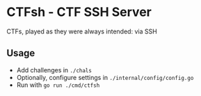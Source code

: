 # CTFsh - CTF SSH Server

CTFs, played as they were always intended: via SSH

## Usage
* Add challenges in `./chals`
* Optionally, configure settings in `./internal/config/config.go`
* Run with `go run ./cmd/ctfsh`
